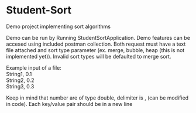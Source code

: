 # Student-Sort
Demo project implementing sort algorithms

Demo can be run by Running StudentSortApplication. Demo features can be accesed using included postman collection. Both request must have a text file attached and 
sort type parameter (ex. merge, bubble, heap (this is not implemented yet)). Invalid sort types will be defaulted to merge sort.

Example input of a file:<br />
String1, 0.1<br />
String2, 0.2<br />
String3, 0.3<br />

Keep in mind that number are of type double, delimiter is , (can be modified in code). Each key/value pair should be in a new line
